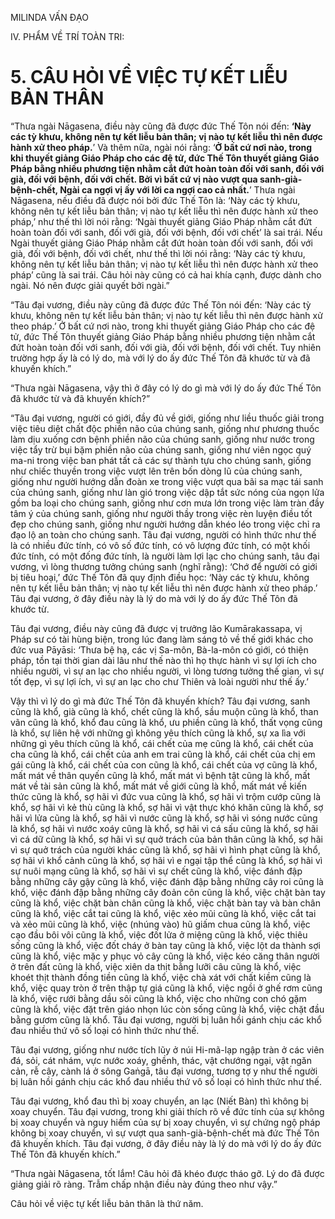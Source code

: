 MILINDA VẤN ĐẠO

IV. PHẨM VỀ TRÍ TOÀN TRI:

# 5. CÂU HỎI VỀ VIỆC TỰ KẾT LIỄU BẢN THÂN

“Thưa ngài Nāgasena, điều này cũng đã được đức Thế Tôn nói đến: **‘Này các tỳ khưu, không nên tự kết liễu bản thân; vị nào tự kết liễu thì nên được hành xử theo pháp.**’ Và thêm nữa, ngài nói rằng: ‘**Ở bất cứ nơi nào, trong khi thuyết giảng Giáo Pháp cho các đệ tử, đức Thế Tôn thuyết giảng Giáo Pháp bằng nhiều phương tiện nhằm cắt đứt hoàn toàn đối với sanh, đối với già, đối với bệnh, đối với chết. Bởi vì bất cứ vị nào vượt qua sanh-già-bệnh-chết, Ngài ca ngợi vị ấy với lời ca ngợi cao cả nhất.**’ Thưa ngài Nāgasena, nếu điều đã được nói bởi đức Thế Tôn là: ‘Này các tỳ khưu, không nên tự kết liễu bản thân; vị nào tự kết liễu thì nên được hành xử theo pháp,’ như thế thì lời nói rằng: ‘Ngài thuyết giảng Giáo Pháp nhằm cắt đứt hoàn toàn đối với sanh, đối với già, đối với bệnh, đối với chết’ là sai trái. Nếu Ngài thuyết giảng Giáo Pháp nhằm cắt đứt hoàn toàn đối với sanh, đối với già, đối với bệnh, đối với chết, như thế thì lời nói rằng: ‘Này các tỳ khưu, không nên tự kết liễu bản thân; vị nào tự kết liễu thì nên được hành xử theo pháp’ cũng là sai trái. Câu hỏi này cũng có cả hai khía cạnh, được dành cho ngài. Nó nên được giải quyết bởi ngài.”

“Tâu đại vương, điều này cũng đã được đức Thế Tôn nói đến: ‘Này các tỳ khưu, không nên tự kết liễu bản thân; vị nào tự kết liễu thì nên được hành xử theo pháp.’ Ở bất cứ nơi nào, trong khi thuyết giảng Giáo Pháp cho các đệ tử, đức Thế Tôn thuyết giảng Giáo Pháp bằng nhiều phương tiện nhằm cắt đứt hoàn toàn đối với sanh, đối với già, đối với bệnh, đối với chết. Tuy nhiên trường hợp ấy là có lý do, mà với lý do ấy đức Thế Tôn đã khước từ và đã khuyến khích.”

“Thưa ngài Nāgasena, vậy thì ở đây có lý do gì mà với lý do ấy đức Thế Tôn đã khước từ và đã khuyến khích?”

“Tâu đại vương, người có giới, đầy đủ về giới, giống như liều thuốc giải trong việc tiêu diệt chất độc phiền não của chúng sanh, giống như phương thuốc làm dịu xuống cơn bệnh phiền não của chúng sanh, giống như nước trong việc tẩy trừ bụi bặm phiền não của chúng sanh, giống như viên ngọc quý ma-ni trong việc ban phát tất cả các sự thành tựu cho chúng sanh, giống như chiếc thuyền trong việc vượt lên trên bốn dòng lũ của chúng sanh, giống như người hướng dẫn đoàn xe trong việc vượt qua bãi sa mạc tái sanh của chúng sanh, giống như làn gió trong việc dập tắt sức nóng của ngọn lửa gồm ba loại cho chúng sanh, giống như cơn mưa lớn trong việc làm tràn đầy tâm ý của chúng sanh, giống như người thầy trong việc rèn luyện điều tốt đẹp cho chúng sanh, giống như người hướng dẫn khéo léo trong việc chỉ ra đạo lộ an toàn cho chúng sanh. Tâu đại vương, người có hình thức như thế là có nhiều đức tính, có vô số đức tính, có vô lượng đức tính, có một khối đức tính, có một đống đức tính, là người làm lợi lạc cho chúng sanh, tâu đại vương, vì lòng thương tưởng chúng sanh (nghĩ rằng): ‘Chớ để người có giới bị tiêu hoại,’ đức Thế Tôn đã quy định điều học: ‘Này các tỳ khưu, không nên tự kết liễu bản thân; vị nào tự kết liễu thì nên được hành xử theo pháp.’ Tâu đại vương, ở đây điều này là lý do mà với lý do ấy đức Thế Tôn đã khước từ.

Tâu đại vương, điều này cũng đã được vị trưởng lão Kumārakassapa, vị Pháp sư có tài hùng biện, trong lúc đang làm sáng tỏ về thế giới khác cho đức vua Pāyāsi: ‘Thưa bệ hạ, các vị Sa-môn, Bà-la-môn có giới, có thiện pháp, tồn tại thời gian dài lâu như thế nào thì họ thực hành vì sự lợi ích cho nhiều người, vì sự an lạc cho nhiều người, vì lòng tương tưởng thế gian, vì sự tốt đẹp, vì sự lợi ích, vì sự an lạc cho chư Thiên và loài người như thế ấy.’

Vậy thì vì lý do gì mà đức Thế Tôn đã khuyến khích? Tâu đại vương, sanh cũng là khổ, già cũng là khổ, chết cũng là khổ, sầu muộn cũng là khổ, than vãn cũng là khổ, khổ đau cũng là khổ, ưu phiền cũng là khổ, thất vọng cũng là khổ, sự liên hệ với những gì không yêu thích cũng là khổ, sự xa lìa với những gì yêu thích cũng là khổ, cái chết của mẹ cũng là khổ, cái chết của cha cũng là khổ, cái chết của anh em trai cũng là khổ, cái chết của chị em gái cũng là khổ, cái chết của con cũng là khổ, cái chết của vợ cũng là khổ, mất mát về thân quyến cũng là khổ, mất mát vì bệnh tật cũng là khổ, mất mát về tài sản cũng là khổ, mất mát về giới cũng là khổ, mất mát về kiến thức cũng là khổ, sợ hãi vì đức vua cũng là khổ, sợ hãi vì trộm cướp cũng là khổ, sợ hãi vì kẻ thù cũng là khổ, sợ hãi vì vật thực khó khăn cũng là khổ, sợ hãi vì lửa cũng là khổ, sợ hãi vì nước cũng là khổ, sợ hãi vì sóng nước cũng là khổ, sợ hãi vì nước xoáy cũng là khổ, sợ hãi vì cá sấu cũng là khổ, sợ hãi vì cá dữ cũng là khổ, sợ hãi vì sự quở trách của bản thân cũng là khổ, sợ hãi vì sự quở trách của người khác cũng là khổ, sợ hãi vì hình phạt cũng là khổ, sợ hãi vì khổ cảnh cũng là khổ, sợ hãi vì e ngại tập thể cũng là khổ, sợ hãi vì sự nuôi mạng cũng là khổ, sợ hãi vì sự chết cũng là khổ, việc đánh đập bằng những cây gậy cũng là khổ, việc đánh đập bằng những cây roi cũng là khổ, việc đánh đập bằng những cây đoản côn cũng là khổ, việc chặt bàn tay cũng là khổ, việc chặt bàn chân cũng là khổ, việc chặt bàn tay và bàn chân cũng là khổ, việc cắt tai cũng là khổ, việc xẻo mũi cũng là khổ, việc cắt tai và xẻo mũi cũng là khổ, việc (nhúng vào) hũ giấm chua cũng là khổ, việc cạo đầu bôi vôi cũng là khổ, việc đốt lửa ở miệng cũng là khổ, việc thiêu sống cũng là khổ, việc đốt cháy ở bàn tay cũng là khổ, việc lột da thành sợi cũng là khổ, việc mặc y phục vỏ cây cũng là khổ, việc kéo căng thân người ở trên đất cũng là khổ, việc xiên da thịt bằng lưỡi câu cũng là khổ, việc khoét thịt thành đồng tiền cũng là khổ, việc chà xát với chất kiềm cũng là khổ, việc quay tròn ở trên thập tự giá cũng là khổ, việc ngồi ở ghế rơm cũng là khổ, việc rưới bằng dầu sôi cũng là khổ, việc cho những con chó gặm cũng là khổ, việc đặt trên giáo nhọn lúc còn sống cũng là khổ, việc chặt đầu bằng gươm cũng là khổ. Tâu đại vương, người bị luân hồi gánh chịu các khổ đau nhiều thứ vô số loại có hình thức như thế.

Tâu đại vương, giống như nước tích lũy ở núi Hi-mã-lạp ngập tràn ở các viên đá, sỏi, cát nhám, vực nước xoáy, ghềnh, thác, vật chướng ngại, vật ngăn cản, rễ cây, cành lá ở sông Gaṅgā, tâu đại vương, tương tợ y như thế người bị luân hồi gánh chịu các khổ đau nhiều thứ vô số loại có hình thức như thế.

Tâu đại vương, khổ đau thì bị xoay chuyển, an lạc (Niết Bàn) thì không bị xoay chuyển. Tâu đại vương, trong khi giải thích rõ về đức tính của sự không bị xoay chuyển và nguy hiểm của sự bị xoay chuyển, vì sự chứng ngộ pháp không bị xoay chuyển, vì sự vượt qua sanh-già-bệnh-chết mà đức Thế Tôn đã khuyến khích. Tâu đại vương, ở đây điều này là lý do mà với lý do ấy đức Thế Tôn đã khuyến khích.”

“Thưa ngài Nāgasena, tốt lắm! Câu hỏi đã khéo được tháo gỡ. Lý do đã được giảng giải rõ ràng. Trẫm chấp nhận điều này đúng theo như vậy.”

Câu hỏi về việc tự kết liễu bản thân là thứ năm.
